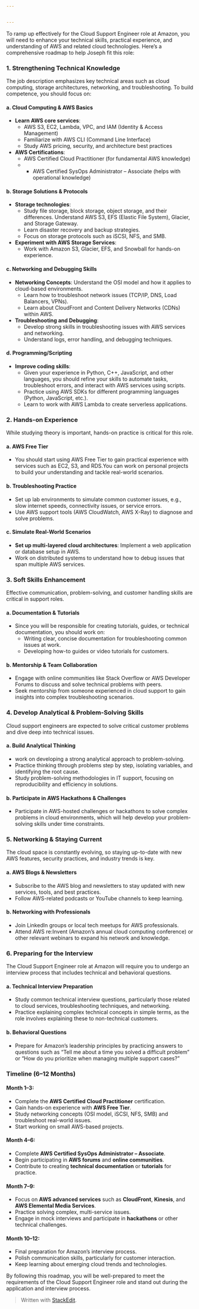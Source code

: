 ```yaml
---


---
```


<p>To ramp up effectively for the Cloud Support Engineer role at Amazon, you will need to enhance your technical skills, practical experience, and understanding of AWS and related cloud technologies. Here’s a comprehensive roadmap to help Joseph fit this role:</p>
<h3 id="strengthening-technical-knowledge"><strong>1. Strengthening Technical Knowledge</strong></h3>
<p>The job description emphasizes key technical areas such as cloud computing, storage architectures, networking, and troubleshooting. To build competence, you should focus on:</p>
<h4 id="a.-cloud-computing--aws-basics"><strong>a. Cloud Computing &amp; AWS Basics</strong></h4>
<ul>
<li><strong>Learn AWS core services</strong>:
<ul>
<li>AWS S3, EC2, Lambda, VPC, and IAM (Identity &amp; Access Management)</li>
<li>Familiarize with AWS CLI (Command Line Interface)</li>
<li>Study AWS pricing, security, and architecture best practices</li>
</ul>
</li>
<li><strong>AWS Certifications</strong>:
<ul>
<li>AWS Certified Cloud Practitioner (for fundamental AWS knowledge)</li>
<li>
<ul>
<li>AWS Certified SysOps Administrator – Associate (helps with operational knowledge)</li>
</ul>
</li>
</ul>
</li>
</ul>
<h4 id="b.-storage-solutions--protocols"><strong>b. Storage Solutions &amp; Protocols</strong></h4>
<ul>
<li><strong>Storage technologies</strong>:
<ul>
<li>Study file storage, block storage, object storage, and their differences. Understand AWS S3, EFS (Elastic File System), Glacier, and Storage Gateway.</li>
<li>Learn disaster recovery and backup strategies.</li>
<li>Focus on storage protocols such as iSCSI, NFS, and SMB.</li>
</ul>
</li>
<li><strong>Experiment with AWS Storage Services</strong>:
<ul>
<li>Work with Amazon S3, Glacier, EFS, and Snowball for hands-on experience.</li>
</ul>
</li>
</ul>
<h4 id="c.-networking-and-debugging-skills"><strong>c. Networking and Debugging Skills</strong></h4>
<ul>
<li><strong>Networking Concepts</strong>: Understand the OSI model and how it applies to cloud-based environments.
<ul>
<li>Learn how to troubleshoot network issues (TCP/IP, DNS, Load Balancers, VPNs).</li>
<li>Learn about CloudFront and Content Delivery Networks (CDNs) within AWS.</li>
</ul>
</li>
<li><strong>Troubleshooting and Debugging</strong>:
<ul>
<li>Develop strong skills in troubleshooting issues with AWS services and networking.</li>
<li>Understand logs, error handling, and debugging techniques.</li>
</ul>
</li>
</ul>
<h4 id="d.-programmingscripting"><strong>d. Programming/Scripting</strong></h4>
<ul>
<li><strong>Improve coding skills</strong>:
<ul>
<li>Given your experience in Python, C++, JavaScript, and other languages, you should refine your skills to automate tasks, troubleshoot errors, and interact with AWS services using scripts.</li>
<li>Practice using AWS SDKs for different programming languages (Python, JavaScript, etc.).</li>
<li>Learn to work with AWS Lambda to create serverless applications.</li>
</ul>
</li>
</ul>
<h3 id="hands-on-experience"><strong>2. Hands-on Experience</strong></h3>
<p>While studying theory is important, hands-on practice is critical for this role.</p>
<h4 id="a.-aws-free-tier"><strong>a. AWS Free Tier</strong></h4>
<ul>
<li>You should start using AWS Free Tier to gain practical experience with services such as EC2, S3, and RDS.You can work on personal projects to build your understanding and tackle real-world scenarios.</li>
</ul>
<h4 id="b.-troubleshooting-practice"><strong>b. Troubleshooting Practice</strong></h4>
<ul>
<li>Set up lab environments to simulate common customer issues, e.g., slow internet speeds, connectivity issues, or service errors.</li>
<li>Use AWS support tools (AWS CloudWatch, AWS X-Ray) to diagnose and solve problems.</li>
</ul>
<h4 id="c.-simulate-real-world-scenarios"><strong>c. Simulate Real-World Scenarios</strong></h4>
<ul>
<li><strong>Set up multi-layered cloud architectures</strong>: Implement a web application or database setup in AWS.</li>
<li>Work on distributed systems to understand how to debug issues that span multiple AWS services.</li>
</ul>
<h3 id="soft-skills-enhancement"><strong>3. Soft Skills Enhancement</strong></h3>
<p>Effective communication, problem-solving, and customer handling skills are critical in support roles.</p>
<h4 id="a.-documentation--tutorials"><strong>a. Documentation &amp; Tutorials</strong></h4>
<ul>
<li>Since you will be responsible for creating tutorials, guides, or technical documentation, you should work on:
<ul>
<li>Writing clear, concise documentation for troubleshooting common issues at work.</li>
<li>Developing how-to guides or video tutorials for customers.</li>
</ul>
</li>
</ul>
<h4 id="b.-mentorship--team-collaboration"><strong>b. Mentorship &amp; Team Collaboration</strong></h4>
<ul>
<li>Engage with online communities like Stack Overflow or AWS Developer Forums to discuss and solve technical problems with peers.</li>
<li>Seek mentorship from someone experienced in cloud support to gain insights into complex troubleshooting scenarios.</li>
</ul>
<h3 id="develop-analytical--problem-solving-skills"><strong>4. Develop Analytical &amp; Problem-Solving Skills</strong></h3>
<p>Cloud support engineers are expected to solve critical customer problems and dive deep into technical issues.</p>
<h4 id="a.-build-analytical-thinking"><strong>a. Build Analytical Thinking</strong></h4>
<ul>
<li>work on developing a strong analytical approach to problem-solving.</li>
<li>Practice thinking through problems step by step, isolating variables, and identifying the root cause.</li>
<li>Study problem-solving methodologies in IT support, focusing on reproducibility and efficiency in solutions.</li>
</ul>
<h4 id="b.-participate-in-aws-hackathons--challenges"><strong>b. Participate in AWS Hackathons &amp; Challenges</strong></h4>
<ul>
<li>Participate in AWS-hosted challenges or hackathons to solve complex problems in cloud environments, which will help develop your problem-solving skills under time constraints.</li>
</ul>
<h3 id="networking--staying-current"><strong>5. Networking &amp; Staying Current</strong></h3>
<p>The cloud space is constantly evolving, so staying up-to-date with new AWS features, security practices, and industry trends is key.</p>
<h4 id="a.-aws-blogs--newsletters"><strong>a. AWS Blogs &amp; Newsletters</strong></h4>
<ul>
<li>Subscribe to the AWS blog and newsletters to stay updated with new services, tools, and best practices.</li>
<li>Follow AWS-related podcasts or YouTube channels to keep learning.</li>
</ul>
<h4 id="b.-networking-with-professionals"><strong>b. Networking with Professionals</strong></h4>
<ul>
<li>Join LinkedIn groups or local tech meetups for AWS professionals.</li>
<li>Attend AWS re:Invent (Amazon’s annual cloud computing conference) or other relevant webinars to expand his network and knowledge.</li>
</ul>
<h3 id="preparing-for-the-interview"><strong>6. Preparing for the Interview</strong></h3>
<p>The Cloud Support Engineer role at Amazon will require you to undergo an interview process that includes technical and behavioral questions.</p>
<h4 id="a.-technical-interview-preparation"><strong>a. Technical Interview Preparation</strong></h4>
<ul>
<li>Study common technical interview questions, particularly those related to cloud services, troubleshooting techniques, and networking.</li>
<li>Practice explaining complex technical concepts in simple terms, as the role involves explaining these to non-technical customers.</li>
</ul>
<h4 id="b.-behavioral-questions"><strong>b. Behavioral Questions</strong></h4>
<ul>
<li>Prepare for Amazon’s leadership principles by practicing answers to questions such as “Tell me about a time you solved a difficult problem” or “How do you prioritize when managing multiple support cases?”</li>
</ul>
<h3 id="timeline-6–12-months"><strong>Timeline (6–12 Months)</strong></h3>
<h4 id="month-1–3"><strong>Month 1–3</strong>:</h4>
<ul>
<li>Complete the <strong>AWS Certified Cloud Practitioner</strong> certification.</li>
<li>Gain hands-on experience with <strong>AWS Free Tier</strong>.</li>
<li>Study networking concepts (OSI model, iSCSI, NFS, SMB) and troubleshoot real-world issues.</li>
<li>Start working on small AWS-based projects.</li>
</ul>
<h4 id="month-4–6"><strong>Month 4–6</strong>:</h4>
<ul>
<li>Complete <strong>AWS Certified SysOps Administrator – Associate</strong>.</li>
<li>Begin participating in <strong>AWS forums</strong> and <strong>online communities</strong>.</li>
<li>Contribute to creating <strong>technical documentation</strong> or <strong>tutorials</strong> for practice.</li>
</ul>
<h4 id="month-7–9"><strong>Month 7–9</strong>:</h4>
<ul>
<li>Focus on <strong>AWS advanced services</strong> such as <strong>CloudFront</strong>, <strong>Kinesis</strong>, and <strong>AWS Elemental Media Services</strong>.</li>
<li>Practice solving complex, multi-service issues.</li>
<li>Engage in mock interviews and participate in <strong>hackathons</strong> or other technical challenges.</li>
</ul>
<h4 id="month-10–12"><strong>Month 10–12</strong>:</h4>
<ul>
<li>Final preparation for Amazon’s interview process.</li>
<li>Polish communication skills, particularly for customer interaction.</li>
<li>Keep learning about emerging cloud trends and technologies.</li>
</ul>
<p>By following this roadmap, you will be well-prepared to meet the requirements of the Cloud Support Engineer role and stand out during the application and interview process.</p>
<blockquote>
<p>Written with <a href="https://stackedit.io/">StackEdit</a>.</p>
</blockquote>

